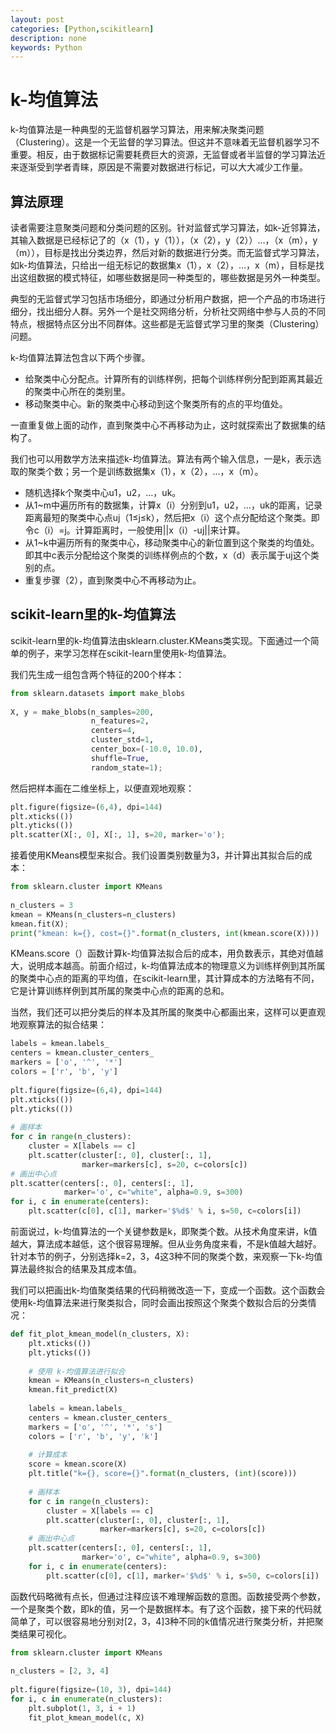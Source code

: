 ```yaml
---
layout: post
categories: [Python,scikitlearn]
description: none
keywords: Python
---
```

# k-均值算法
k-均值算法是一种典型的无监督机器学习算法，用来解决聚类问题（Clustering）。这是一个无监督的学习算法。但这并不意味着无监督机器学习不重要。相反，由于数据标记需要耗费巨大的资源，无监督或者半监督的学习算法近来逐渐受到学者青睐，原因是不需要对数据进行标记，可以大大减少工作量。

## 算法原理
读者需要注意聚类问题和分类问题的区别。针对监督式学习算法，如k-近邻算法，其输入数据是已经标记了的（x（1），y（1）），（x（2），y（2））…，（x（m），y（m）），目标是找出分类边界，然后对新的数据进行分类。而无监督式学习算法，如k-均值算法，只给出一组无标记的数据集x（1），x（2），…，x（m），目标是找出这组数据的模式特征，如哪些数据是同一种类型的，哪些数据是另外一种类型。

典型的无监督式学习包括市场细分，即通过分析用户数据，把一个产品的市场进行细分，找出细分人群。另外一个是社交网络分析，分析社交网络中参与人员的不同特点，根据特点区分出不同群体。这些都是无监督式学习里的聚类（Clustering）问题。

k-均值算法算法包含以下两个步骤。
- 给聚类中心分配点。计算所有的训练样例，把每个训练样例分配到距离其最近的聚类中心所在的类别里。
- 移动聚类中心。新的聚类中心移动到这个聚类所有的点的平均值处。

一直重复做上面的动作，直到聚类中心不再移动为止，这时就探索出了数据集的结构了。

我们也可以用数学方法来描述k-均值算法。算法有两个输入信息，一是k，表示选取的聚类个数；另一个是训练数据集x（1），x（2），…，x（m）。
- 随机选择k个聚类中心u1，u2，…，uk。
- 从1~m中遍历所有的数据集，计算x（i）分别到u1，u2，…，uk的距离，记录距离最短的聚类中心点uj（1≤j≤k），然后把x（i）这个点分配给这个聚类。即令c（i）=j。计算距离时，一般使用||x（i）-uj||来计算。
- 从1~k中遍历所有的聚类中心，移动聚类中心的新位置到这个聚类的均值处。即其中c表示分配给这个聚类的训练样例点的个数，x（d）表示属于uj这个类别的点。
- 重复步骤（2），直到聚类中心不再移动为止。

## scikit-learn里的k-均值算法
scikit-learn里的k-均值算法由sklearn.cluster.KMeans类实现。下面通过一个简单的例子，来学习怎样在scikit-learn里使用k-均值算法。

我们先生成一组包含两个特征的200个样本：
```python
from sklearn.datasets import make_blobs
 
X, y = make_blobs(n_samples=200,
                  n_features=2,
                  centers=4,
                  cluster_std=1,
                  center_box=(-10.0, 10.0),
                  shuffle=True,
                  random_state=1);
```

然后把样本画在二维坐标上，以便直观地观察：
```python
plt.figure(figsize=(6,4), dpi=144)
plt.xticks(())
plt.yticks(())
plt.scatter(X[:, 0], X[:, 1], s=20, marker='o');
```

接着使用KMeans模型来拟合。我们设置类别数量为3，并计算出其拟合后的成本：

```python
from sklearn.cluster import KMeans
 
n_clusters = 3
kmean = KMeans(n_clusters=n_clusters)
kmean.fit(X);
print("kmean: k={}, cost={}".format(n_clusters, int(kmean.score(X))))
```

KMeans.score（）函数计算k-均值算法拟合后的成本，用负数表示，其绝对值越大，说明成本越高。前面介绍过，k-均值算法成本的物理意义为训练样例到其所属的聚类中心点的距离的平均值，在scikit-learn里，其计算成本的方法略有不同，它是计算训练样例到其所属的聚类中心点的距离的总和。

当然，我们还可以把分类后的样本及其所属的聚类中心都画出来，这样可以更直观地观察算法的拟合结果：
```python
labels = kmean.labels_
centers = kmean.cluster_centers_
markers = ['o', '^', '*']
colors = ['r', 'b', 'y']
 
plt.figure(figsize=(6,4), dpi=144)
plt.xticks(())
plt.yticks(())
 
# 画样本
for c in range(n_clusters):
    cluster = X[labels == c]
    plt.scatter(cluster[:, 0], cluster[:, 1],
                marker=markers[c], s=20, c=colors[c])
# 画出中心点
plt.scatter(centers[:, 0], centers[:, 1],
            marker='o', c="white", alpha=0.9, s=300)
for i, c in enumerate(centers):
    plt.scatter(c[0], c[1], marker='$%d$' % i, s=50, c=colors[i])
```
前面说过，k-均值算法的一个关键参数是k，即聚类个数。从技术角度来讲，k值越大，算法成本越低，这个很容易理解。但从业务角度来看，不是k值越大越好。针对本节的例子，分别选择k=2，3，4这3种不同的聚类个数，来观察一下k-均值算法最终拟合的结果及其成本值。

我们可以把画出k-均值聚类结果的代码稍微改造一下，变成一个函数。这个函数会使用k-均值算法来进行聚类拟合，同时会画出按照这个聚类个数拟合后的分类情况：
```python
def fit_plot_kmean_model(n_clusters, X):
    plt.xticks(())
    plt.yticks(())
 
    # 使用 k-均值算法进行拟合
    kmean = KMeans(n_clusters=n_clusters)
    kmean.fit_predict(X)
 
    labels = kmean.labels_
    centers = kmean.cluster_centers_
    markers = ['o', '^', '*', 's']
    colors = ['r', 'b', 'y', 'k']
 
    # 计算成本
    score = kmean.score(X)
    plt.title("k={}, score={}".format(n_clusters, (int)(score)))
 
    # 画样本
    for c in range(n_clusters):
        cluster = X[labels == c]
        plt.scatter(cluster[:, 0], cluster[:, 1],
                    marker=markers[c], s=20, c=colors[c])
    # 画出中心点
    plt.scatter(centers[:, 0], centers[:, 1],
                marker='o', c="white", alpha=0.9, s=300)
    for i, c in enumerate(centers):
        plt.scatter(c[0], c[1], marker='$%d$' % i, s=50, c=colors[i])
```
函数代码略微有点长，但通过注释应该不难理解函数的意图。函数接受两个参数，一个是聚类个数，即k的值，另一个是数据样本。有了这个函数，接下来的代码就简单了，可以很容易地分别对[2，3，4]3种不同的k值情况进行聚类分析，并把聚类结果可视化。

```python
from sklearn.cluster import KMeans
 
n_clusters = [2, 3, 4]
 
plt.figure(figsize=(10, 3), dpi=144)
for i, c in enumerate(n_clusters):
    plt.subplot(1, 3, i + 1)
    fit_plot_kmean_model(c, X)
```

